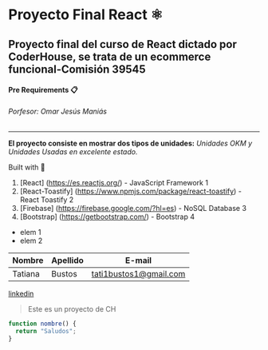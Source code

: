 # Proyecto Final React ⚛️

## Proyecto final del curso de React dictado por CoderHouse, se trata de un ecommerce funcional-Comisión 39545

#### Pre Requirements 📋

###### Porfesor: Omar Jesús Maniás

---

**El proyecto consiste en mostrar dos tipos de unidades:**
_Unidades OKM y Unidades Usadas en excelente estado._

Built with 👷

1. [React] (https://es.reactjs.org/) - JavaScript Framework 1
2. [React-Toastify] (https://www.npmjs.com/package/react-toastify) - React Toastify 2
3. [Firebase] (https://firebase.google.com/?hl=es) - NoSQL Database 3
4. [Bootstrap] (https://getbootstrap.com/) - Bootstrap 4

- elem 1
- elem 2

| Nombre  | Apellido | E-mail                 |
| ------- | -------- | ---------------------- |
| Tatiana | Bustos   | tati1bustos1@gmail.com |

[linkedin](https://www.linkedin.com/in/tatiana-bustos-7b13aa231/)

> Este es un proyecto de CH

```js
function nombre() {
  return "Saludos";
}
```
